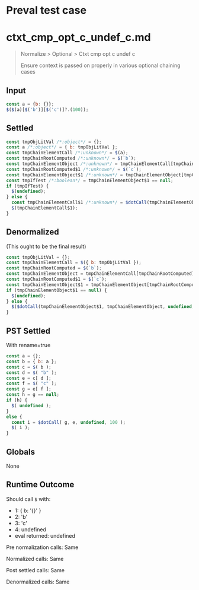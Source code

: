 # Preval test case

# ctxt_cmp_opt_c_undef_c.md

> Normalize > Optional > Ctxt cmp opt c undef c
>
> Ensure context is passed on properly in various optional chaining cases

## Input

`````js filename=intro
const a = {b: {}};
$($(a)[$('b')][$('c')]?.(100));
`````


## Settled


`````js filename=intro
const tmpObjLitVal /*:object*/ = {};
const a /*:object*/ = { b: tmpObjLitVal };
const tmpChainElementCall /*:unknown*/ = $(a);
const tmpChainRootComputed /*:unknown*/ = $(`b`);
const tmpChainElementObject /*:unknown*/ = tmpChainElementCall[tmpChainRootComputed];
const tmpChainRootComputed$1 /*:unknown*/ = $(`c`);
const tmpChainElementObject$1 /*:unknown*/ = tmpChainElementObject[tmpChainRootComputed$1];
const tmpIfTest /*:boolean*/ = tmpChainElementObject$1 == null;
if (tmpIfTest) {
  $(undefined);
} else {
  const tmpChainElementCall$1 /*:unknown*/ = $dotCall(tmpChainElementObject$1, tmpChainElementObject, undefined, 100);
  $(tmpChainElementCall$1);
}
`````


## Denormalized
(This ought to be the final result)

`````js filename=intro
const tmpObjLitVal = {};
const tmpChainElementCall = $({ b: tmpObjLitVal });
const tmpChainRootComputed = $(`b`);
const tmpChainElementObject = tmpChainElementCall[tmpChainRootComputed];
const tmpChainRootComputed$1 = $(`c`);
const tmpChainElementObject$1 = tmpChainElementObject[tmpChainRootComputed$1];
if (tmpChainElementObject$1 == null) {
  $(undefined);
} else {
  $($dotCall(tmpChainElementObject$1, tmpChainElementObject, undefined, 100));
}
`````


## PST Settled
With rename=true

`````js filename=intro
const a = {};
const b = { b: a };
const c = $( b );
const d = $( "b" );
const e = c[ d ];
const f = $( "c" );
const g = e[ f ];
const h = g == null;
if (h) {
  $( undefined );
}
else {
  const i = $dotCall( g, e, undefined, 100 );
  $( i );
}
`````


## Globals


None


## Runtime Outcome


Should call `$` with:
 - 1: { b: '{}' }
 - 2: 'b'
 - 3: 'c'
 - 4: undefined
 - eval returned: undefined

Pre normalization calls: Same

Normalized calls: Same

Post settled calls: Same

Denormalized calls: Same
